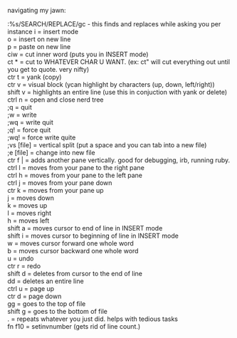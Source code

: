 navigating my jawn:  

:%s/SEARCH/REPLACE/gc - this finds and replaces while asking you per instance
i = insert mode  
o = insert on new line  
p = paste on new line  
ciw = cut inner word (puts you in INSERT mode)  
ct * = cut to WHATEVER CHAR U WANT. (ex: ct" will cut everything out until you get to quote. very nifty)  
ctr t = yank (copy)  
ctr v = visual block (ycan highlight by characters (up, down, left/right))  
shift v = highlights an entire line (use this in conjuction with yank or delete)  
ctrl n = open and close nerd tree  
;q = quit  
;w = write  
;wq = write quit  
;q! = force quit  
;wq! = force write quite  
;vs [file] = vertical split (put a space and you can tab into a new file)  
;e [file] = change into new file  
ctr f | = adds another pane vertically. good for debugging, irb, running ruby.   
ctrl l = moves from your pane to the right pane  
ctrl h = moves from your pane to the left pane  
ctrl j = moves from your pane down  
ctr k = moves from your pane up  
j = moves down  
k = moves up  
l = moves right  
h = moves left  
shift a = moves cursor to end of line in INSERT mode  
shift i = moves cursor to beginning of line in INSERT mode  
w = moves cursor forward one whole word  
b = moves cursor backward one whole word  
u = undo   
ctr r = redo   
shift d = deletes from cursor to the end of line  
dd = deletes an entire line  
ctrl u = page up  
ctr d = page down  
gg = goes to the top of file  
shift g = goes to the bottom of file  
. = repeats whatever you just did. helps with tedious tasks  
fn f10 = setinvnumber (gets rid of line count.)
